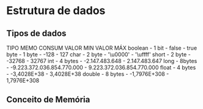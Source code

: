 # Estrutura de dados
## Tipos de dados
TIPO    MEMO CONSUM VALOR MIN                  VALOR MÁX
boolean - 1 bit   - false                      - true
byte    - 1 byte  - -128                       - 127
char    - 2 byte  - '\u0000'                   - '\uffff'
short   - 2 byte  - -32768                     - 32767
int     - 4 bytes - -2.147.483.648             - 2.147.483.647
long    - 8bytes  - -9.223.372.036.854.770.000 - 9.223.372.036.854.770.000
float   - 4 bytes - -3,4028E+38                - 3,4028E+38
double  - 8 bytes - -1,7976E+308               - 1,7976E+308

## Conceito de Memória


